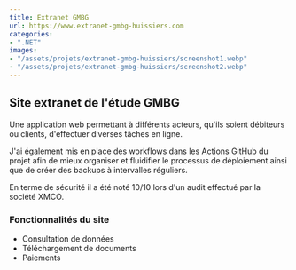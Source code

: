 ```yaml
---
title: Extranet GMBG
url: https://www.extranet-gmbg-huissiers.com
categories:
- ".NET"
images:
- "/assets/projets/extranet-gmbg-huissiers/screenshot1.webp"
- "/assets/projets/extranet-gmbg-huissiers/screenshot2.webp"
---
```


## Site extranet de l'étude GMBG

Une application web permettant à différents acteurs, qu'ils soient débiteurs ou clients, d'effectuer diverses tâches en ligne.

J'ai également mis en place des workflows dans les Actions GitHub du projet afin de mieux organiser et fluidifier le processus de déploiement ainsi que de créer des backups à intervalles réguliers.

En terme de sécurité il a été noté 10/10 lors d'un audit effectué par la société XMCO.

### Fonctionnalités du site
- Consultation de données
- Téléchargement de documents
- Paiements